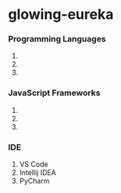 # glowing-eureka

### Programming Languages
1. 
2. 
3. 

### JavaScript Frameworks
1. 
2. 
3. 

### IDE
1. VS Code
2. Intellij IDEA
3. PyCharm